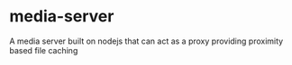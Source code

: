 media-server
============

A media server built on nodejs that can act as a proxy providing proximity based file caching